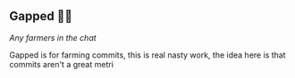 ## Gapped 🧑‍🌾

*Any farmers in the chat*

Gapped is for farming commits, this is real nasty work, the idea here is that commits aren't a great metri
